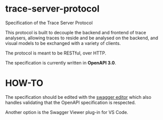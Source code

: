 # trace-server-protocol
Specification of the Trace Server Protocol

This protocol is built to decouple the backend and frontend of trace analysers, allowing traces to reside and be analysed on the backend, and visual models to be exchanged with a variety of clients.

The protocol is meant to be RESTful, over HTTP.

The specification is currently written in **OpenAPI 3.0**.

# HOW-TO

The specification should be edited with the [swagger editor](https://swagger.io/swagger-editor/) which also handles validating that the OpenAPI specification is respected.

Another option is the Swagger Viewer plug-in for VS Code.